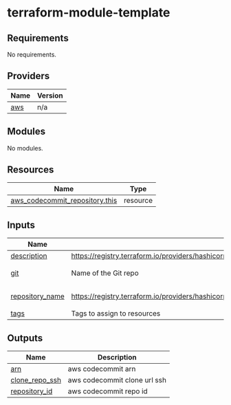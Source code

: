 # terraform-module-template

<!-- BEGIN_TF_DOCS -->
## Requirements

No requirements.

## Providers

| Name | Version |
|------|---------|
| <a name="provider_aws"></a> [aws](#provider\_aws) | n/a |

## Modules

No modules.

## Resources

| Name | Type |
|------|------|
| [aws_codecommit_repository.this](https://registry.terraform.io/providers/hashicorp/aws/latest/docs/resources/codecommit_repository) | resource |

## Inputs

| Name | Description | Type | Default | Required |
|------|-------------|------|---------|:--------:|
| <a name="input_description"></a> [description](#input\_description) | https://registry.terraform.io/providers/hashicorp/aws/latest/docs/resources/codecommit_repository#description | `string` | `""` | no |
| <a name="input_git"></a> [git](#input\_git) | Name of the Git repo | `string` | `"terraform-aws-codecommit"` | no |
| <a name="input_repository_name"></a> [repository\_name](#input\_repository\_name) | https://registry.terraform.io/providers/hashicorp/aws/latest/docs/resources/codecommit_repository#repository_name | `string` | `"terraform-aws-codecommit"` | no |
| <a name="input_tags"></a> [tags](#input\_tags) | Tags to assign to resources | `map(string)` | `{}` | no |

## Outputs

| Name | Description |
|------|-------------|
| <a name="output_arn"></a> [arn](#output\_arn) | aws codecommit arn |
| <a name="output_clone_repo_ssh"></a> [clone\_repo\_ssh](#output\_clone\_repo\_ssh) | aws codecommit clone url ssh |
| <a name="output_repository_id"></a> [repository\_id](#output\_repository\_id) | aws codecommit repo id |
<!-- END_TF_DOCS -->